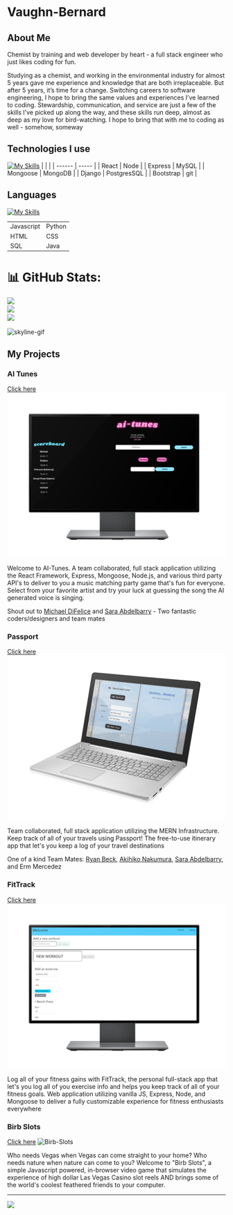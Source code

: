# Vaughn-Bernard

## About Me

Chemist by training and web developer by heart - a full stack engineer who just likes coding for fun.

Studying as a chemist, and working in the environmental industry for almost 5 years gave me experience and knowledge that are both irreplaceable. But after 5 years, it’s time for a change. Switching careers to software engineering, I hope to bring the same values and experiences I’ve learned to coding. Stewardship, communication, and service are just a few of the skills I’ve picked up along the way, and these skills run deep, almost as deep as my love for bird-watching. I hope to bring that with me to coding as well - somehow, someway

## Technologies I use
[![My Skills](https://skillicons.dev/icons?i=react,nodejs,express,mysql,mongodb,django,postgres,bootstrap,git)](https://skillicons.dev)
|        |       |
| ------ | ----- |
| React | Node |
| Express | MySQL |
| Mongoose | MongoDB |
| Django | PostgresSQL |
| Bootstrap | git |


## Languages 
[![My Skills](https://skillicons.dev/icons?i=js,py,html,css,java,sql&perline=2)](https://skillicons.dev)

|            |        |
| ---------- | ------ |
| Javascript | Python |
| HTML | CSS |
| SQL | Java |


# 📊 GitHub Stats:
![](https://github-readme-stats.vercel.app/api?username=vbernard16&theme=buefy&hide_border=false&include_all_commits=true&count_private=false)<br/>
![](https://github-readme-streak-stats.herokuapp.com/?user=vbernard16&theme=buefy&hide_border=false)<br/>
![](https://github-readme-stats.vercel.app/api/top-langs/?username=vbernard16&theme=buefy&hide_border=false&include_all_commits=true&count_private=false&layout=compact)

![skyline-gif](gifs/Animation.gif)


## My Projects

### AI Tunes
[Click here](https://ai-tunes-client.onrender.com/)
![AI-Tunes](images/ai-tunes-mockup.png)

Welcome to AI-Tunes. A team collaborated, full stack application utilizing the React Framework, Express, Mongoose, Node.js, and various third party API's to deliver to you a music matching party game that's fun for everyone. Select from your favorite artist and try your luck at guessing the song the AI generated voice is singing.

Shout out to [Michael DiFelice](https://github.com/StandardDemacian) and [Sara Abdelbarry](https://github.com/srbrry) - Two fantastic coders/designers and team mates

### Passport
[Click here](https://passport-7k56.onrender.com/)
![Passport](images/passport-laptop-mockup.png)

Team collaborated, full stack application utilizing the MERN Infrastructure. Keep track of all of your travels using Passport! The free-to-use itinerary app that let's you keep a log of your travel destinations

One of a kind Team Mates: [Ryan Beck](https://github.com/rbeck19), [Akihiko Nakumura](https://github.com/anakamuro), [Sara Abdelbarry](https://github.com/srbrry), and Erm Mercedez

### FitTrack
[Click here](https://vbernard16.github.io/Workout-Tracker---Client/)
![Workout Tracker](images/workoutTracker-mockup.png)

Log all of your fitness gains with FitTrack, the personal full-stack app that let's you log all of you exercise info and helps you keep track of all of your fitness goals. Web application utilizing vanilla JS, Express, Node, and Mongoose to deliver a fully customizable experience for fitness enthusiasts everywhere

### Birb Slots
[Click here](https://vbernard16.github.io/Slot-Machine-/)
![Birb-Slots](images/birb-slots-laptop-mockup.png)

Who needs Vegas when Vegas can come straight to your home? Who needs nature when nature can come to you? Welcome to "Birb Slots", a simple Javascript powered, in-browser video game that simulates the experience of high dollar Las Vegas Casino slot reels AND brings some of the world's coolest feathered friends to your computer.



---
[![](https://visitcount.itsvg.in/api?id=vbernard16&icon=0&color=0)](https://visitcount.itsvg.in)

 <!-- ![Snake animation](https://github.com/vbernard16/vbernard16/blob/output/github-contribution-grid-snake.svg) -->